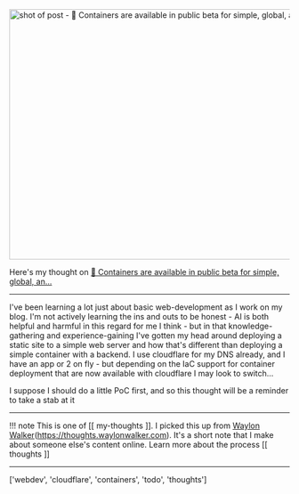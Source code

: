 
<a href="https://blog.cloudflare.com/containers-are-available-in-public-beta-for-simple-global-and-programmable/">
    <img
        src="https://shots.wayl.one/shot/?url=https://blog.cloudflare.com/containers-are-available-in-public-beta-for-simple-global-and-programmable/&height=450&width=800&scaled_width=800&scaled_height=450&selectors=""
        alt="shot of post - 💭 Containers are available in public beta for simple, global, an..."
        height=450
        width=800
    >
</a>

Here's my thought on <a href="https://blog.cloudflare.com/containers-are-available-in-public-beta-for-simple-global-and-programmable/">💭 Containers are available in public beta for simple, global, an...</a>

---

I've been learning a lot just about basic web-development as I work on my blog. I'm not actively learning the ins and outs to be honest - AI is both helpful and harmful in this regard for me I think - but in that knowledge-gathering and experience-gaining I've gotten my head around deploying a static site to a simple web server and how that's different than deploying a simple container with a backend. 
I use cloudflare for my DNS already, and I have an app or 2 on fly - but depending on the IaC support for container deployment that are now available with cloudflare I may look to switch...

I suppose I should do a little PoC first, and so this thought will be a reminder to take a stab at it

---

!!! note
     This is one of [[ my-thoughts ]]. I picked this up from [Waylon Walker](https://waylonwalker.com)(https://thoughts.waylonwalker.com). It's a short note that I make about someone else's
     content online.  Learn more about the process [[ thoughts ]]


---

['webdev', 'cloudflare', 'containers', 'todo', 'thoughts']
        